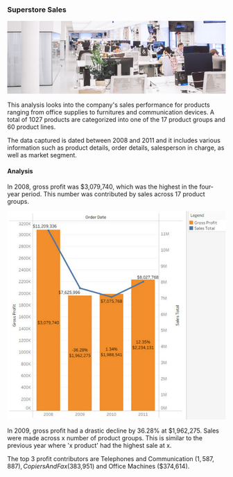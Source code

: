 ### Superstore Sales

<a href="https://www.pexels.com/photo/white-plastic-chairs-and-tables-in-white-room-3778619/">![Header](https://github.com/atikahmd/Superstore-Sales/blob/main/visuals/header_superstore.jpg?raw=true "Photo by Polina Zimmerman")</a>


This analysis looks into the company's sales performance for products ranging from office supplies to furnitures and communication devices. A total of 1027 products are categorized into one of the 17 product groups and 60 product lines.

The data captured is dated between 2008 and 2011 and it includes various information such as product details, order details, salesperson in charge, as well as market segment.

#### Analysis

In 2008, gross profit was $3,079,740, which was the highest in the four-year period. This number was contributed by sales across 17 product groups.  

![Bar Chart](https://github.com/atikahmd/Superstore-Sales/blob/main/visuals/sales_profit.jpg?raw=true "Total Sales vs Gross Profit")

In 2009, gross profit had a drastic decline by 36.28% at $1,962,275. Sales were made across x number of product groups. This is similar to the previous year where 'x product' had the highest sale at x.

The top 3 profit contributors are Telephones and Communication ($1,587,887), Copiers And Fax ($383,951) and Office Machines ($374,614).
